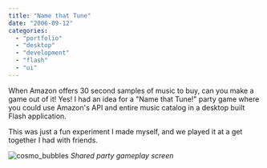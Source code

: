 ```yaml
---
title: "Name that Tune"
date: "2006-09-12"
categories:
  - "portfolio"
  - "desktop"
  - "development"
  - "flash"
  - "ui"
---
```


When Amazon offers 30 second samples of music to buy, can you make a game out of it!
Yes! I had an idea for a "Name that Tune!" party game where you could use Amazon's API and
entire music catalog in a desktop built Flash application.

This was just a fun experiment I made myself, and we played it at a get together I had with friends.

![cosmo_bubbles](https://d2ypg8o05lff0b.cloudfront.net/wp-content/uploads/portfolio/NameThatTune.jpg)
*Shared party gameplay screen*
